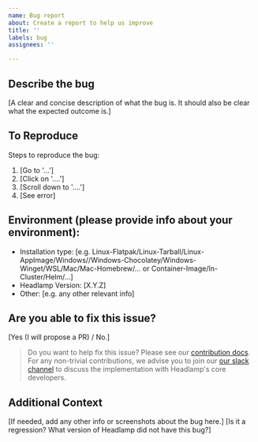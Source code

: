 ```yaml
---
name: Bug report
about: Create a report to help us improve
title: ''
labels: bug
assignees: ''

---
```


## Describe the bug
[A clear and concise description of what the bug is. It should also be clear what the expected outcome is.]

## To Reproduce
Steps to reproduce the bug:
1. [Go to '...']
2. [Click on '....']
3. [Scroll down to '....']
4. [See error]

## Environment (please provide info about your environment):
 - Installation type: [e.g. Linux-Flatpak/Linux-Tarball/Linux-AppImage/Windows//Windows-Chocolatey/Windows-Winget/WSL/Mac/Mac-Homebrew/... or Container-Image/In-Cluster/Helm/...]
 - Headlamp Version: [X.Y.Z]
 - Other: [e.g. any other relevant info]

## Are you able to fix this issue?
[Yes (I will propose a PR) / No.]
> Do you want to help fix this issue? Please see our [contribution docs](https://headlamp.dev/docs/latest/contributing). For any non-trivial contributions, we advise you to join our [our slack channel](https://kubernetes.slack.com/messages/headlamp) to discuss the implementation with Headlamp's core developers.

## Additional Context
[If needed, add any other info or screenshots about the bug here.]
[Is it a regression? What version of Headlamp did not have this bug?]
